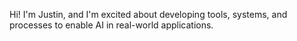 Hi! I'm Justin, and I'm excited about developing tools, systems, and processes to enable AI in real-world applications.
